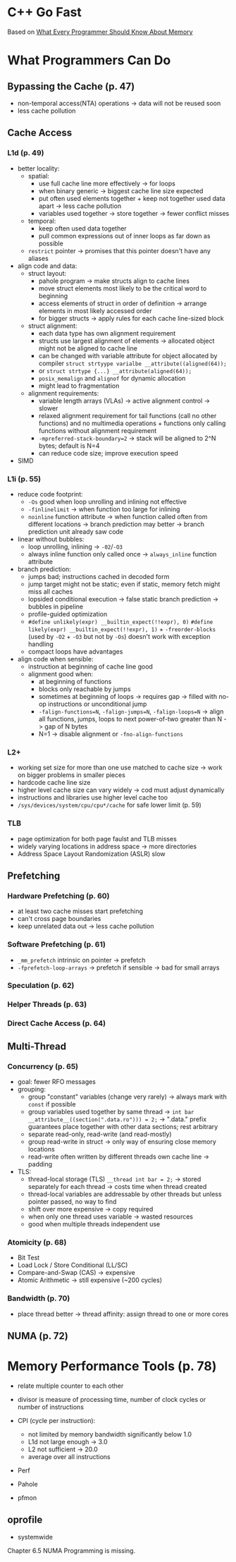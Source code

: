 # C++ Go Fast

Based on [What Every Programmer Should Know About Memory](https://www.gwern.net/docs/cs/2007-drepper.pdf)

# What Programmers Can Do

## Bypassing the Cache (p. 47)

- non-temporal access(NTA) operations -> data will not be reused soon
- less cache pollution

## Cache Access 

### L1d (p. 49)

- better locality:
    - spatial:
        - use full cache line more effectively -> for loops
        - when binary generic -> biggest cache line size expected
        - put often used elements together + keep not together used data apart -> less cache pollution
        - variables used together -> store together -> fewer conflict misses
    - temporal:
        - keep often used data together
        - pull common expressions out of inner loops as far down as possible
    - `restrict` pointer -> promises that this pointer doesn't have any aliases
- align code and data:
    - struct layout:
        - pahole program -> make structs align to cache lines
        - move struct elements most likely to be the critical word to beginning
        - access elements of struct in order of definition -> arrange elements in most likely accessed order
        - for bigger structs -> apply rules for each cache line-sized block
    - struct alignment:
        - each data type has own alignment requirement
        - structs use largest alignment of elements -> allocated object might not be aligned to cache line
        - can be changed with variable attribute for object allocated by compiler `struct strtyype varialbe __attribute((aligned(64));`
        - or `struct strtype {...} __attribute(aligned(64));`
        - `posix_memalign` and `alignof` for dynamic allocation
        - might lead to fragmentation
    - alignment requirements:
        - variable length arrays (VLAs) -> active alignment control -> slower
        - relaxed alignment requirement for tail functions (call no other functions) and no multimedia operations + functions only calling functions without alignment requirement
        - `-mpreferred-stack-boundary=2` -> stack will be aligned to 2^N bytes; default is N=4
        - can reduce code size; improve execution speed
- SIMD

### L1i (p. 55)

- reduce code footprint:
    - `-Os` good when loop unrolling and inlining not effective
    - `-finlinelimit` -> when function too large for inlining
    - `noinline` function attribute -> when function called often from different locations -> branch prediction may better -> branch prediction unit already saw code
- linear without bubbles:
    - loop unrolling, inlining -> `-02`/`-O3`
    - always inline function only called once -> `always_inline` function attribute
- branch prediction:
    - jumps bad; instructions cached in decoded form
    - jump target might not be static; even if static, memory fetch might miss all caches
    - lopsided conditional execution -> false static branch prediction -> bubbles in pipeline
    - profile-guided optimization
    - `#define unlikely(expr) __builtin_expect(!!expr), 0)` `#define likely(expr) __builtin_expect(!!expr), 1)` + `-freorder-blocks` (used by `-O2` + `-O3` but not by `-Os`) doesn't work with exception handling
    - compact loops have advantages
- align code when sensible:
    - instruction at beginning of cache line good
    - alignment good when:
        - at beginning of functions
        - blocks only reachable by jumps
        - sometimes at beginning of loops -> requires gap -> filled with no-op instructions or unconditional jump
        - `-falign-functions=N`, `-falign-jumps=N`, `-falign-loops=N` -> align all functions, jumps, loops to next power-of-two greater than N -> gap of N bytes
        - N=1 -> disable alignment or `-fno-align-functions`

### L2+

- working set size for more than one use matched to cache size -> work on bigger problems in smaller pieces
- hardcode cache line size
- higher level cache size can vary widely -> cod must adjust dynamically
- instructions and libraries use higher level cache too
- `/sys/devices/system/cpu/cpu*/cache` for safe lower limit (p. 59)

### TLB

- page optimization for both page faulst and TLB misses
- widely varying locations in address space -> more directories
- Address Space Layout Randomization (ASLR) slow

## Prefetching

### Hardware Prefetching (p. 60)

- at least two cache misses start prefetching
- can't cross page boundaries
- keep unrelated data out -> less cache pollution

### Software Prefetching (p. 61)

- `_mm_prefetch` intrinsic on pointer -> prefetch
- `-fprefetch-loop-arrays` -> prefetch if sensible -> bad for small arrays

### Speculation (p. 62)

### Helper Threads (p. 63)

### Direct Cache Access (p. 64)

## Multi-Thread

### Concurrency (p. 65)

- goal: fewer RFO messages
- grouping:
    - group "constant" variables (change very rarely) -> always mark with `const` if possible
    - group variables used together by same thread -> `int bar __attribute__((section(".data.ro"))) = 2;` -> ".data." prefix guarantees place together with other data sections; rest arbitrary
    - separate read-only, read-write (and read-mostly)
    - group read-write in struct -> only way of ensuring close memory locations
    - read-write often written by different threads own cache line -> padding
- TLS:
    - thread-local storage (TLS) `__thread int bar = 2;` -> stored separately for each thread -> costs time when thread created
    - thread-local variables are addressable by other threads but unless pointer passed, no way to find
    - shift over more expensive -> copy required
    - when only one thread uses variable -> wasted resources
    - good when multiple threads independent use

### Atomicity (p. 68)

- Bit Test
- Load Lock / Store Conditional (LL/SC)
- Compare-and-Swap (CAS) -> expensive
- Atomic Arithmetic -> still expensive (~200 cycles)

### Bandwidth (p. 70)

- place thread better -> thread affinity: assign thread to one or more cores

## NUMA (p. 72)

# Memory Performance Tools (p. 78)

- relate multiple counter to each other
- divisor is measure of processing time, number of clock cycles or number of instructions
- CPI (cycle per instruction):
    - not limited by memory bandwidth significantly below 1.0
    - L1d not large enough -> 3.0
    - L2 not sufficient -> 20.0
    - average over all instructions

- Perf
- Pahole
- pfmon

## oprofile

- systemwide

Chapter 6.5 NUMA Programming is missing.
